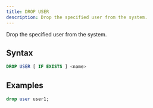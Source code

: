 ```yaml
---
title: DROP USER
description: Drop the specified user from the system.
---
```


Drop the specified user from the system.

## Syntax

```sql
DROP USER [ IF EXISTS ] <name>
```

## Examples

```sql title='mysql>'
drop user user1;
```